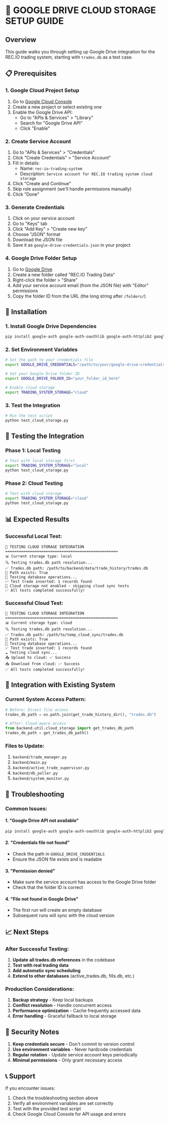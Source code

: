 # 🚀 GOOGLE DRIVE CLOUD STORAGE SETUP GUIDE

## Overview
This guide walks you through setting up Google Drive integration for the REC.IO trading system, starting with `trades.db` as a test case.

## 📋 Prerequisites

### 1. Google Cloud Project Setup
1. Go to [Google Cloud Console](https://console.cloud.google.com/)
2. Create a new project or select existing one
3. Enable the Google Drive API:
   - Go to "APIs & Services" > "Library"
   - Search for "Google Drive API"
   - Click "Enable"

### 2. Create Service Account
1. Go to "APIs & Services" > "Credentials"
2. Click "Create Credentials" > "Service Account"
3. Fill in details:
   - Name: `rec-io-trading-system`
   - Description: `Service account for REC.IO trading system cloud storage`
4. Click "Create and Continue"
5. Skip role assignment (we'll handle permissions manually)
6. Click "Done"

### 3. Generate Credentials
1. Click on your service account
2. Go to "Keys" tab
3. Click "Add Key" > "Create new key"
4. Choose "JSON" format
5. Download the JSON file
6. Save it as `google-drive-credentials.json` in your project

### 4. Google Drive Folder Setup
1. Go to [Google Drive](https://drive.google.com/)
2. Create a new folder called "REC.IO Trading Data"
3. Right-click the folder > "Share"
4. Add your service account email (from the JSON file) with "Editor" permissions
5. Copy the folder ID from the URL (the long string after `/folders/`)

## 🔧 Installation

### 1. Install Google Drive Dependencies
```bash
pip install google-auth google-auth-oauthlib google-auth-httplib2 google-api-python-client
```

### 2. Set Environment Variables
```bash
# Set the path to your credentials file
export GOOGLE_DRIVE_CREDENTIALS="/path/to/your/google-drive-credentials.json"

# Set your Google Drive folder ID
export GOOGLE_DRIVE_FOLDER_ID="your_folder_id_here"

# Enable cloud storage
export TRADING_SYSTEM_STORAGE="cloud"
```

### 3. Test the Integration
```bash
# Run the test script
python test_cloud_storage.py
```

## 🧪 Testing the Integration

### Phase 1: Local Testing
```bash
# Test with local storage first
export TRADING_SYSTEM_STORAGE="local"
python test_cloud_storage.py
```

### Phase 2: Cloud Testing
```bash
# Test with cloud storage
export TRADING_SYSTEM_STORAGE="cloud"
python test_cloud_storage.py
```

## 📊 Expected Results

### Successful Local Test:
```
🧪 TESTING CLOUD STORAGE INTEGRATION
==================================================
📊 Current storage type: local
🔍 Testing trades.db path resolution...
✅ Trades.db path: /path/to/backend/data/trade_history/trades.db
📁 Path exists: True
💾 Testing database operations...
✅ Test trade inserted: 1 records found
📝 Cloud storage not enabled - skipping cloud sync tests
✅ All tests completed successfully!
```

### Successful Cloud Test:
```
🧪 TESTING CLOUD STORAGE INTEGRATION
==================================================
📊 Current storage type: cloud
🔍 Testing trades.db path resolution...
✅ Trades.db path: /path/to/temp_cloud_sync/trades.db
📁 Path exists: True
💾 Testing database operations...
✅ Test trade inserted: 1 records found
☁️ Testing cloud sync...
📤 Upload to cloud: ✅ Success
📥 Download from cloud: ✅ Success
✅ All tests completed successfully!
```

## 🔄 Integration with Existing System

### Current System Access Pattern:
```python
# Before: Direct file access
trades_db_path = os.path.join(get_trade_history_dir(), "trades.db")

# After: Cloud-aware access
from backend.util.cloud_storage import get_trades_db_path
trades_db_path = get_trades_db_path()
```

### Files to Update:
1. `backend/trade_manager.py`
2. `backend/main.py`
3. `backend/active_trade_supervisor.py`
4. `backend/db_poller.py`
5. `backend/system_monitor.py`

## 🚨 Troubleshooting

### Common Issues:

#### 1. "Google Drive API not available"
```bash
pip install google-auth google-auth-oauthlib google-auth-httplib2 google-api-python-client
```

#### 2. "Credentials file not found"
- Check the path in `GOOGLE_DRIVE_CREDENTIALS`
- Ensure the JSON file exists and is readable

#### 3. "Permission denied"
- Make sure the service account has access to the Google Drive folder
- Check that the folder ID is correct

#### 4. "File not found in Google Drive"
- The first run will create an empty database
- Subsequent runs will sync with the cloud version

## 📈 Next Steps

### After Successful Testing:
1. **Update all trades.db references** in the codebase
2. **Test with real trading data**
3. **Add automatic sync scheduling**
4. **Extend to other databases** (active_trades.db, fills.db, etc.)

### Production Considerations:
1. **Backup strategy** - Keep local backups
2. **Conflict resolution** - Handle concurrent access
3. **Performance optimization** - Cache frequently accessed data
4. **Error handling** - Graceful fallback to local storage

## 🔐 Security Notes

1. **Keep credentials secure** - Don't commit to version control
2. **Use environment variables** - Never hardcode credentials
3. **Regular rotation** - Update service account keys periodically
4. **Minimal permissions** - Only grant necessary access

## 📞 Support

If you encounter issues:
1. Check the troubleshooting section above
2. Verify all environment variables are set correctly
3. Test with the provided test script
4. Check Google Cloud Console for API usage and errors 